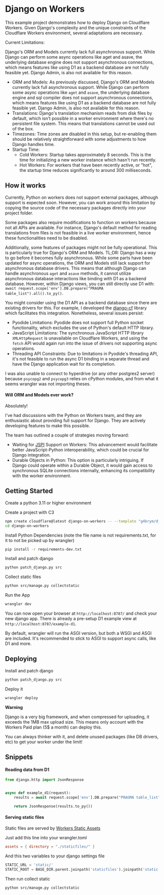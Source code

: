 # Django on Workers

This example project demonstrates how to deploy Django on Cloudflare Workers. Given Django's complexity and the unique
constraints of the Cloudflare Workers environment, several adaptations are necessary.

Current Limitations:

Django's ORM and Models currently lack full asynchronous support. While Django can perform some async operations like
aget and asave, the underlying database engine does not support asynchronous connections, which means features like
using D1 as a backend database are not fully feasible yet. Django Admin, is also not available for this reason.

- ORM and Models: As previously discussed, Django's ORM and Models currently lack full asynchronous support. While
  Django can perform some async operations like `aget` and `asave`, the underlying database engine and sql compiler does
  not support asynchronous connections, which means features like using D1 as a backend database are not fully feasible yet.
  Django Admin, is also not available for this reason.
- Translations: Django's translation mechanism reads from disk files by default, which isn't possible in a worker
  environment where there's no persistent file system. This means that translations cannot be used out of the box.
- Timezones: Time zones are disabled in this setup, but re-enabling them should be relatively straightforward with some
  adjustments to how Django handles time.
- Startup Time:
    - Cold Workers: Startup takes approximately 8 seconds. This is the time for initializing a new worker instance which
      hasn't run recently.
    - Hot Workers: For workers that have been recently active, or "hot", the startup time reduces significantly to
      around 300 milliseconds.

## How it works

Currently, Python on workers does not support external packages, although support is expected soon. However, you can
work around this limitation by copying the source code of the necessary packages directly into your project folder.

Some packages also require modifications to function on workers because not all APIs are available. For instance,
Django's default method for reading translations from files is not feasible in a live worker environment, hence these
functionalities need to be disabled.

Additionally, some features of packages might not be fully operational. This is particularly true for Django's ORM and
Models. TL;DR: Django has a way to go before it becomes fully asynchronous. While some parts have been updated for async
operations, the ORM and Models still lack support for asynchronous database drivers. This means that although Django can
handle asynchronous `aget` and `asave` methods, it cannot utilize asynchronous database interactions like binding with
D1 as
a backend database. However, within Django views, you can still directly use D1 with:
`await request.scope['env'].DB.prepare("PRAGMA table_list").all().to_py()`.

You might consider using the D1 API as a backend database since there are existing drivers for this. For example, I
developed the [django-cf](https://github.com/G4brym/django-cf) library which facilitates this integration. Nonetheless,
several issues persist:

- Pyodide Limitations: Pyodide does not support full Python socket functionality, which excludes the use of Python's
  default HTTP library.
- JavaScript Limitations: The synchronous JavaScript HTTP library `XMLHttpRequest` is unavailable on Cloudflare Workers,
  and
  using the `fetch` API would again run into the issue of drivers not supporting async operations.
- Threading API Constraints: Due to limitations in Pyodide's threading API, it's not feasible to run the async D1
  binding
  in a separate thread and have the Django application wait for its completion.

I was also unable to connect to hyperdrive (or any other postgres2 server) because `psycopg2` and `psycopg3` relies on
cPython modules, and from what it seems wrangler was not importing theses.

#### Will ORM and Models ever work?

Absolutely!

I've had discussions with the Python on Workers team, and they are enthusiastic about providing full support for Django.
They are actively developing features to make this possible.

The team has outlined a couple of strategies moving forward:

- Waiting for [JSPI](https://v8.dev/blog/jspi) Support on Workers: This advancement would facilitate better
  JavaScript-Python interoperability, which could be crucial for Django integration.
- Durable Objects in Python: This option is particularly intriguing. If Django could operate within a Durable
  Object, it would gain access to synchronous SQLite connections internally, enhancing its compatibility with the worker
  environment.

## Getting Started

Create a python 3.11 or higher environment

Create a project with C3

```bash
npm create cloudflare@latest django-on-workers -- --template "g4brym/django-on-workers"
cd django-on-workers
```

Install Python Dependencies (note the file name is not requirements.txt, for it to not be picked up by wrangler)

```bash
pip install -r requirements-dev.txt
```

Install and patch django

```bash
python patch_django.py src
```

Collect static files

```bash
python src/manage.py collectstatic
```

Run the App

```bash
wrangler dev
```

You can now open your browser at `http://localhost:8787/` and check your new django app.
There is already a pre-setup D1 example view at `http://localhost:8787/example-d1`.

By default, wrangler will run the ASGI version, but both a WSGI and ASGI are included.
It's recommended to stick to ASGI to support async calls, like D1 and more.

## Deploying

Install and patch django

```bash
python patch_django.py src
```

Deploy it

```bash
wrangler deploy
```

**Warning**

Django is a very big framework, and when compressed for uploading, it exceeds the 1MB max upload size.
This means only account with the Workers Paid plan (5$ a month) can deploy this.

You can always thinker with it, and delete unused packages (like DB drivers, etc) to get your worker under the limit!

## Snippets

#### Reading data from D1

```python
from django.http import JsonResponse


async def example_d1(request):
    results = await request.scope['env'].DB.prepare("PRAGMA table_list").all()

    return JsonResponse(results.to_py())
```

#### Serving static files

Static files are served by [Workers Static Assets](https://developers.cloudflare.com/workers/static-assets/)

Just add this line into your wrangler.toml

```toml
assets = { directory = "./staticfiles/" }
```

And this two variables to your django settings file

```python
STATIC_URL = 'static/'
STATIC_ROOT = BASE_DIR.parent.joinpath('staticfiles').joinpath('static')
```

Then run collect static

```bash
python src/manage.py collectstatic
```
